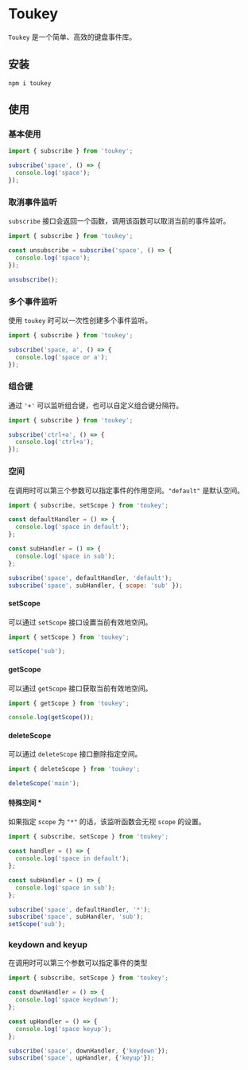 # Toukey

`Toukey` 是一个简单、高效的键盘事件库。

## 安装

```shell
npm i toukey
```

## 使用

### 基本使用

```javascript
import { subscribe } from 'toukey';

subscribe('space', () => {
  console.log('space');
});
```

### 取消事件监听

`subscribe` 接口会返回一个函数，调用该函数可以取消当前的事件监听。

```javascript
import { subscribe } from 'toukey';

const unsubscribe = subscribe('space', () => {
  console.log('space');
});

unsubscribe();
```

### 多个事件监听

使用 `toukey` 时可以一次性创建多个事件监听。

```javascript
import { subscribe } from 'toukey';

subscribe('space, a', () => {
  console.log('space or a');
});
```

### 组合键

通过 `'+'` 可以监听组合键，也可以自定义组合键分隔符。

```javascript
import { subscribe } from 'toukey';

subscribe('ctrl+a', () => {
  console.log('ctrl+a');
});
```

### 空间

在调用时可以第三个参数可以指定事件的作用空间。`"default"` 是默认空间。

```javascript
import { subscribe, setScope } from 'toukey';

const defaultHandler = () => {
  console.log('space in default');
};

const subHandler = () => {
  console.log('space in sub');
};

subscribe('space', defaultHandler, 'default');
subscribe('space', subHandler, { scope: 'sub' });
```

#### setScope

可以通过 `setScope` 接口设置当前有效地空间。

```javascript
import { setScope } from 'toukey';

setScope('sub');
```

#### getScope

可以通过 `getScope` 接口获取当前有效地空间。

```javascript
import { getScope } from 'toukey';

console.log(getScope());
```

#### deleteScope

可以通过 `deleteScope` 接口删除指定空间。

```javascript
import { deleteScope } from 'toukey';

deleteScope('main');
```

#### 特殊空间 *

如果指定 `scope` 为 `"*"` 的话，该监听函数会无视 `scope` 的设置。

```javascript
import { subscribe, setScope } from 'toukey';

const handler = () => {
  console.log('space in default');
};

const subHandler = () => {
  console.log('space in sub');
};

subscribe('space', defaultHandler, '*');
subscribe('space', subHandler, 'sub');
setScope('sub');
```

### keydown and keyup

在调用时可以第三个参数可以指定事件的类型

```javascript
import { subscribe, setScope } from 'toukey';

const downHandler = () => {
  console.log('space keydown');
};

const upHandler = () => {
  console.log('space keyup');
};

subscribe('space', downHandler, {'keydown'});
subscribe('space', upHandler, {'keyup'});
```
